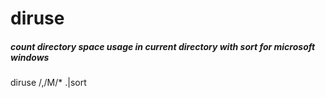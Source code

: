 # diruse

##### count directory space usage in current directory with sort for microsoft windows

   diruse  /,/M/* .|sort
